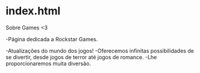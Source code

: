 # index.html
Sobre Games <3
 
 -Página dedicada a Rockstar Games.


 
 -Atualizações do mundo dos jogos!
 -Oferecemos infinitas possibilidades de se divertir, desde jogos de terror até jogos de romance.
 -Lhe proporcionaremos muita diversão. 
